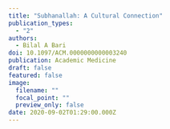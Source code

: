 ```yaml
---
title: "Subhanallah: A Cultural Connection"
publication_types:
  - "2"
authors:
  - Bilal A Bari
doi: 10.1097/ACM.0000000000003240
publication: Academic Medicine
draft: false
featured: false
image:
  filename: ""
  focal_point: ""
  preview_only: false
date: 2020-09-02T01:29:00.000Z
---
```

